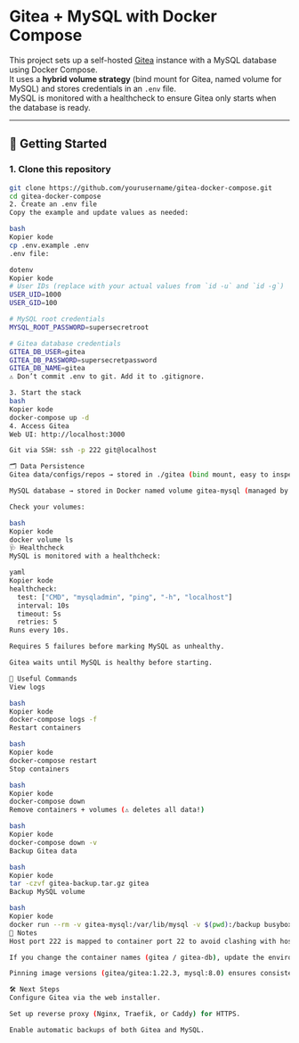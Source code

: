 # Gitea + MySQL with Docker Compose

This project sets up a self-hosted [Gitea](https://gitea.io/) instance with a MySQL database using Docker Compose.  
It uses a **hybrid volume strategy** (bind mount for Gitea, named volume for MySQL) and stores credentials in an `.env` file.  
MySQL is monitored with a healthcheck to ensure Gitea only starts when the database is ready.

---

## 🚀 Getting Started

### 1. Clone this repository
```bash
git clone https://github.com/yourusername/gitea-docker-compose.git
cd gitea-docker-compose
2. Create an .env file
Copy the example and update values as needed:

bash
Kopier kode
cp .env.example .env
.env file:

dotenv
Kopier kode
# User IDs (replace with your actual values from `id -u` and `id -g`)
USER_UID=1000
USER_GID=100

# MySQL root credentials
MYSQL_ROOT_PASSWORD=supersecretroot

# Gitea database credentials
GITEA_DB_USER=gitea
GITEA_DB_PASSWORD=supersecretpassword
GITEA_DB_NAME=gitea
⚠️ Don’t commit .env to git. Add it to .gitignore.

3. Start the stack
bash
Kopier kode
docker-compose up -d
4. Access Gitea
Web UI: http://localhost:3000

Git via SSH: ssh -p 222 git@localhost

🗂️ Data Persistence
Gitea data/configs/repos → stored in ./gitea (bind mount, easy to inspect & back up).

MySQL database → stored in Docker named volume gitea-mysql (managed by Docker).

Check your volumes:

bash
Kopier kode
docker volume ls
🩺 Healthcheck
MySQL is monitored with a healthcheck:

yaml
Kopier kode
healthcheck:
  test: ["CMD", "mysqladmin", "ping", "-h", "localhost"]
  interval: 10s
  timeout: 5s
  retries: 5
Runs every 10s.

Requires 5 failures before marking MySQL as unhealthy.

Gitea waits until MySQL is healthy before starting.

🔧 Useful Commands
View logs

bash
Kopier kode
docker-compose logs -f
Restart containers

bash
Kopier kode
docker-compose restart
Stop containers

bash
Kopier kode
docker-compose down
Remove containers + volumes (⚠️ deletes all data!)

bash
Kopier kode
docker-compose down -v
Backup Gitea data

bash
Kopier kode
tar -czvf gitea-backup.tar.gz gitea
Backup MySQL volume

bash
Kopier kode
docker run --rm -v gitea-mysql:/var/lib/mysql -v $(pwd):/backup busybox tar -czvf /backup/mysql-backup.tar.gz /var/lib/mysql
📌 Notes
Host port 222 is mapped to container port 22 to avoid clashing with host SSH.

If you change the container names (gitea / gitea-db), update the environment variables accordingly.

Pinning image versions (gitea/gitea:1.22.3, mysql:8.0) ensures consistent deployments.

🛠️ Next Steps
Configure Gitea via the web installer.

Set up reverse proxy (Nginx, Traefik, or Caddy) for HTTPS.

Enable automatic backups of both Gitea and MySQL.
